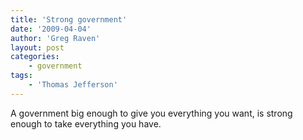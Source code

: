 ```yaml
---
title: 'Strong government'
date: '2009-04-04'
author: 'Greg Raven'
layout: post
categories:
    - government
tags:
    - 'Thomas Jefferson'
---
```


A government big enough to give you everything you want, is strong enough to take everything you have.